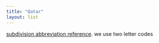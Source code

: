```yaml
---
title: "Qatar"
layout: list
---
```


[subdivision abbreviation reference](https://en.wikipedia.org/wiki/ISO_3166-2:QA). we use two letter codes
